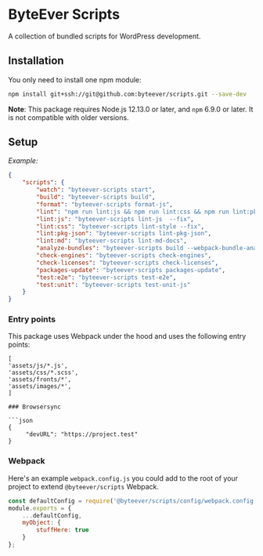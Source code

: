 # ByteEver Scripts
A collection of bundled scripts for WordPress development.

## Installation

You only need to install one npm module:

```bash
npm install git+ssh://git@github.com:byteever/scripts.git --save-dev
```

**Note**: This package requires Node.js 12.13.0 or later, and `npm` 6.9.0 or later. It is not compatible with older versions.

## Setup

_Example:_

```json
{
	"scripts": {
		"watch": "byteever-scripts start",
		"build": "byteever-scripts build",
		"format": "byteever-scripts format-js",
		"lint": "npm run lint:js && npm run lint:css && npm run lint:pkg-json && npm run lint:md",
		"lint:js": "byteever-scripts lint-js  --fix",
		"lint:css": "byteever-scripts lint-style --fix",
		"lint:pkg-json": "byteever-scripts lint-pkg-json",
		"lint:md": "byteever-scripts lint-md-docs",
		"analyze-bundles": "byteever-scripts build --webpack-bundle-analyzer",
		"check-engines": "byteever-scripts check-engines",
		"check-licenses": "byteever-scripts check-licenses",
		"packages-update": "byteever-scripts packages-update",
		"test:e2e": "byteever-scripts test-e2e",
		"test:unit": "byteever-scripts test-unit-js"
	}
}
```

### Entry points
This package uses Webpack under the hood and uses the following entry points:
```
[
'assets/js/*.js',
'assets/css/*.scss',
'assets/fronts/*',
'assets/images/*',
]

### Browsersync

```json
{
     "devURL": "https://project.test"
}
```

### Webpack

Here's an example `webpack.config.js` you could add to the root of your project to extend `@byteever/scripts` Webpack.

```js
const defaultConfig = require('@byteever/scripts/config/webpack.config');
module.exports = {
	...defaultConfig,
	myObject: {
        stuffHere: true
    }
};
```
